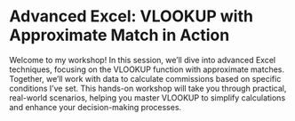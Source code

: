 # Advanced Excel: VLOOKUP with Approximate Match in Action
  Welcome to my workshop! In this session, we’ll dive into advanced Excel techniques, focusing on the VLOOKUP function with approximate matches. Together, we’ll work with data to calculate commissions based on specific conditions I’ve set. This hands-on workshop will take you through practical, real-world scenarios, helping you master VLOOKUP to simplify calculations and enhance your decision-making processes.
